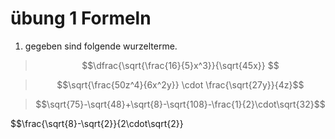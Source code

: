 # übung 1 Formeln 

1. gegeben sind folgende wurzelterme.

>$$\dfrac{\sqrt{\frac{16}{5}x^3}}{\sqrt{45x}} $$

>$$\sqrt{\frac{50z^4}{6x^2y}} \cdot  \frac{\sqrt{27y}}{4z}$$

>$$\sqrt{75}-\sqrt{48}+\sqrt{8}-\sqrt{108}-\frac{1}{2}\cdot\sqrt{32}$$

$$\frac{\sqrt{8}-\sqrt{2}}{2\cdot\sqrt{2}}